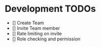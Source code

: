 # Development TODOs

- [] Create Team
- [] Invite Team member
- [] Rate limiting on invite
- [] Role checking and permission

